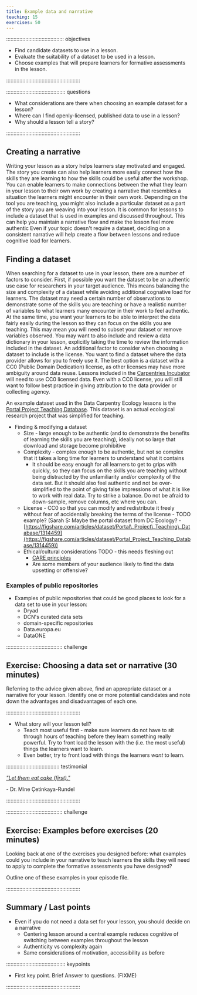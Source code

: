 ```yaml
---
title: Example data and narrative
teaching: 15
exercises: 50
---
```


::::::::::::::::::::::::::::::::::::::: objectives

- Find candidate datasets to use in a lesson.
- Evaluate the suitability of a dataset to be used in a lesson.
- Choose examples that will prepare learners for formative assessments in the lesson.

::::::::::::::::::::::::::::::::::::::::::::::::::

:::::::::::::::::::::::::::::::::::::::: questions

- What considerations are there when choosing an example dataset for a lesson?
- Where can I find openly-licensed, published data to use in a lesson?
- Why should a lesson tell a story?

::::::::::::::::::::::::::::::::::::::::::::::::::

## Creating a narrative

<!--- Should this section go before LO and questions? -->

Writing your lesson as a story helps learners stay motivated and engaged.
The story you create can also help learners more easily connect how the skills they
are learning to how the skills could be useful after the workshop.
You can enable learners to make connections between the what they learn in your lesson to their
own work by creating a narrative that resembles a situation the learners might
encounter in their own work.
Depending on the tool you are teaching, you might also include a particular dataset as a part of the story you are weaving into your lesson.
It is common for lessons to include a dataset that is used in examples and discussed throughout.
This can help you maintain a narrative flow and make the lesson feel more authentic
Even if your topic doesn't require a dataset, deciding on a consistent narrative will
help create a flow between lessons and reduce cognitive load for learners.


## Finding a dataset

When searching for a dataset to use in your lesson, 
there are a number of factors to consider.
First, if possible you want the dataset to be an authentic use
case for researchers in your target audience.
This means balancing the size and complexity of a dataset
while avoiding additional cognative load for learners.
The dataset may need a certain number of observations
to demonstrate some of the skills you are teaching or have a
realistic number of variables to what learners many encounter
in their work to feel authentic.
At the same time, you want your learners to be able to interpret the
data fairly easily during the lesson so they can focus on the skills
you are teaching.
This may mean you will need to subset your dataset or remove variables
observed.
You may want to also include and review a data dictionary in your lesson,
explicitly taking the time to review the information included in the
dataset.
An additional factor to consider when choosing a dataset to include is 
the license.
You want to find a dataset where the data provider allows for you to freely use it.
The best option is a dataset with a CC0 (Public Domain Dedication) license, as
other licenses may have more ambiguity around data reuse.
Lessons included in the [Carpentries Incubator](https://carpentries-incubator.org/) will need to use CC0 licensed data.
Even with a CC0 license, you will still want to follow best practice in 
giving attribution to the data provider or collecting agency.

<!--- Callout to the article about CC-BY complications - https://osc.universityofcalifornia.edu/2016/09/cc-by-and-data-not-always-a-good-fit/ 
::: callout
This is a callout block. It contains at least three colons
:::
-->

An example dataset used in the Data Carpentry Ecology lessons is the [Portal
Project Teaching Database](https://figshare.com/articles/dataset/Portal_Project_Teaching_Database/1314459).  This dataset is an actual ecological research project that was simplified for teaching.



- Finding \& modifying a dataset
  - Size - large enough to be authentic
    (and to demonstrate the benefits of learning the skills you are teaching),
    ideally not so large that download and storage become prohibitive
  - Complexity - complex enough to be authentic,
    but not so complex that it takes a long time for learners to understand what it contains
    - It should be easy enough for all learners to get to grips with quickly,
      so they can focus on the skills you are teaching
      without being distracted by the unfamiliarity and/or complexity of the data set.
      But it should also feel authentic and
      not be over-simplified to the point of giving false impressions of what it is like to work with real data.
      Try to strike a balance.
      Do not be afraid to down-sample, remove columns, etc where you can.
  - License - CC0 so that you can modify and redistribute it freely without
    fear of accidentally breaking the terms of the license - TODO example? (Sarah S: Maybe the portal dataset from DC Ecology? - [https://figshare.com/articles/dataset/Portal\_Project\_Teaching\_Database/1314459](https://figshare.com/articles/dataset/Portal_Project_Teaching_Database/1314459))
  - Ethical/cultural considerations TODO - this needs fleshing out
    - [CARE principles](https://datascience.codata.org/articles/10.5334/dsj-2020-043/)
    - Are some members of your audience likely to find the data upsetting or offensive?

### Examples of public repositories

- Examples of public repositories that could be good places to look for a data set to use in your lesson:
  - Dryad
  - DCN's curated data sets
  - domain-specific repositories
  - Data.europa.eu
  - DataONE



::::::::::::::::::::::::::::::::::::::  challenge

## Exercise: Choosing a data set or narrative (30 minutes)

Referring to the advice given above, find an appropriate dataset or a narrative for your lesson.
Identify one or more potential candidates and note down the advantages and disadvantages of each one.

::::::::::::::::::::::::::::::::::::::::::::::::::

- What story will your lesson tell?
  - Teach most useful first -
    make sure learners do not have to sit through hours of teaching before they
    learn something really powerful.
    Try to front load the lesson with the (i.e. the most useful) things the learners want to learn.
  - Even better, try to front load with things the learners *want* to learn.

::::::::::::::::::::::::::::::::::::  testimonial

[*"Let them eat cake (first)."*](https://www.youtube.com/watch?v=fQ4t7p6ZXDg)

\- Dr. Mine Çetinkaya-Rundel


::::::::::::::::::::::::::::::::::::::::::::::::::


::::::::::::::::::::::::::::::::::::::  challenge

## Exercise: Examples before exercises (20 minutes)

Looking back at one of the exercises you designed before:
what examples could you include in your narrative to teach learners the skills
they will need to apply to complete the formative assessments you have designed?

Outline one of these examples in your episode file.

::::::::::::::::::::::::::::::::::::::::::::::::::



## Summary / Last points
<!--- needs  a better heading title-->

- Even if you do not need a data set for your lesson, you should decide on a narrative
  - Centering lesson around a central example reduces cognitive of switching between examples throughout the lesson
  - Authenticity vs complexity again
  - Same considerations of motivation, accessibility as before



:::::::::::::::::::::::::::::::::::::::: keypoints

- First key point. Brief Answer to questions. (FIXME)

::::::::::::::::::::::::::::::::::::::::::::::::::


